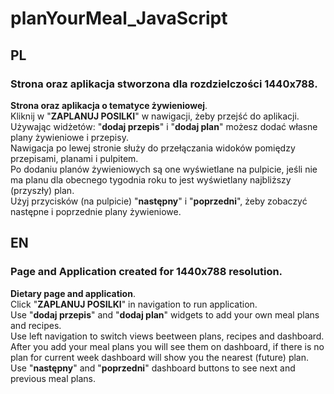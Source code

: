 # planYourMeal_JavaScript

## PL
### Strona oraz aplikacja stworzona dla rozdzielczości 1440x788.    
**Strona oraz aplikacja o tematyce żywieniowej**.  
Kliknij w "**ZAPLANUJ POSILKI**" w nawigacji, żeby przejść do aplikacji.  
Używając widżetów: "**dodaj przepis**" i "**dodaj plan**" możesz dodać własne plany żywieniowe i przepisy.  
Nawigacja po lewej stronie służy do przełączania widoków pomiędzy przepisami, planami i pulpitem.  
Po dodaniu planów żywieniowych są one wyświetlane na pulpicie, jeśli nie ma planu dla obecnego tygodnia roku to jest wyświetlany najbliższy (przyszły) plan.   
Użyj przycisków (na pulpicie) "**następny**" i "**poprzedni**", żeby zobaczyć następne i poprzednie plany żywieniowe.

## EN
### Page and Application created for 1440x788 resolution.
**Dietary page and application**.  
Click "**ZAPLANUJ POSILKI**" in navigation to run application.  
Use "**dodaj przepis**" and "**dodaj plan**" widgets to add your own meal plans and recipes.  
Use left navigation to switch views beetween plans, recipes and dashboard.  
After you add your meal plans you will see them on dashboard, if there is no plan for current week dashboard will show you the nearest (future) plan.  
Use "**następny**" and "**poprzedni**" dashboard buttons to see next and previous meal plans.

